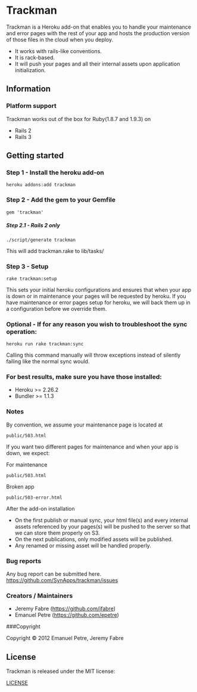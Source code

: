 # Trackman

Trackman is a Heroku add-on that enables you to handle your maintenance and error pages with the rest of your app and hosts the production version of those files in the cloud when you deploy.

* It works with rails-like conventions.
* It is rack-based.
* It will push your pages and all their internal assets upon application initialization. 

## Information

### Platform support

Trackman works out of the box for Ruby(1.8.7 and 1.9.3) on

* Rails 2
* Rails 3


## Getting started
### Step 1 - Install the heroku add-on
```console
heroku addons:add trackman
```
### Step 2 - Add the gem to your Gemfile
```console
gem 'trackman'
```

##### Step 2.1 - Rails 2 only
```console
./script/generate trackman
```
This will add trackman.rake to lib/tasks/ 

### Step 3 - Setup
```console
rake trackman:setup
```
This sets your initial heroku configurations and ensures that when your app is down or in maintenance your pages will be requested by heroku.
If you have maintenance or error pages setup for heroku, we will back them up in a configuration before we override them.  

### Optional - If for any reason you wish to troubleshoot the sync operation:

```console
heroku run rake trackman:sync
```
Calling this command manually will throw exceptions instead of silently failing like the normal sync would.

### For best results, make sure you have those installed:
* Heroku >= 2.26.2
* Bundler >= 1.1.3

### Notes
By convention, we assume your maintenance page is located at

```console
public/503.html
```

If you want two different pages for maintenance and when your app is down, we expect:

For maintenance
```console
public/503.html
```
Broken app
```console
public/503-error.html
```

After the add-on installation

* On the first publish or manual sync, your html file(s) and every internal assets referenced by your pages(s) will be pushed to the server so that we can store them properly on S3.
* On the next publications, only modified assets will be published. 
* Any renamed or missing asset will be handled properly.

### Bug reports

Any bug report can be submitted here.
https://github.com/SynApps/trackman/issues


### Creators / Maintainers

* Jeremy Fabre (https://github.com/jfabre)
* Emanuel Petre (https://github.com/epetre)

###Copyright

Copyright © 2012 Emanuel Petre, Jeremy Fabre

## License

  Trackman is released under the MIT license:

  [LICENSE](https://github.com/jfabre/trackman/blob/master/LICENSE)

